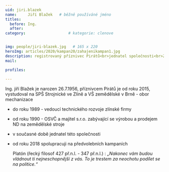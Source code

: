 ```yaml
---
uid: jiri.blazek
name:     Jiří Blažek  	# běžně používáné jméno
titles:
  before: Ing.
  after:
category:                   # kategorie: clenove


img: people/jiri-blazek.jpg   # 165 x 220
heroImg: articles/2020/kampan20/zahajenikampan1.jpg
description: registrovaný příznivec Pirátů<br>jednatel společnosti<br>Zlín # kratký popis, max 160 znaků
mail:

profiles:
  
---
```

Ing. jiří Blažek je narozen 26.7.1956, příznivcem Pirátů je od roku 2015, vystudoval na SPŠ Strojnické ve Zlíně a VŠ zemědělské v Brně - obor mechanizace
- do roku 1989 - vedoucí technického rozvoje zlínské firmy
- od roku 1990 - OSVČ a majitel s.r.o. zabývající se výrobou a prodejem ND na zemědělské stroje
- v současné době jednatel této společnosti
- od roku 2018 spolupracuji na předvolebních kampaních

  Platón (řecký filosof 427 př.n.l. - 347 př.n.l.) : 
*„Nakonec vám budou vládnout ti nejneschopnější z vás. To je trestem za neochotu podílet se na politice.“*
